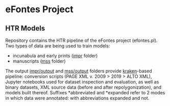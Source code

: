 # eFontes Project
## HTR Models
Repository contains the HTR pipeline of the eFontes project (efontes.pl). Two types of data are being used to train models:
* incunabula and early prints ([impr](impr) folder)
* manuscripts ([mss](mss) folder)

The output [impr/output](impr/output) and [mss/output](mss/output) folders provide [kraken](https://github.com/mittagessen/kraken)-based pipeline: conversion scripts (PAGE XML v. 2009 > 2019 > ALTO XML), Jupyter notebooks used for dataset inspection and evaluation, as well as binary datasets, XML source data (before and after repolygonization), and models built thereof.
Suffixes *abbreviated and *expanded refer to 2 modes in which data were annotated: with abbreviations expanded and not.
